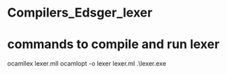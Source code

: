 # Compilers_Edsger_lexer

# commands to compile and run lexer

ocamllex lexer.mll
ocamlopt -o lexer lexer.ml
.\lexer.exe <filename>